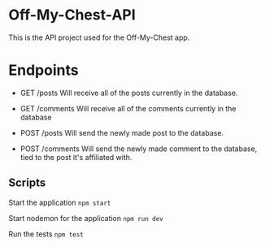 # Off-My-Chest-API

This is the API project used for the Off-My-Chest app.

# Endpoints

* GET /posts
Will receive all of the posts currently in the database.

* GET /comments
Will receive all of the comments currently in the database

* POST /posts
Will send the newly made post to the database.

* POST /comments
Will send the newly made comment to the database, tied to the post it's affiliated with. 

## Scripts

Start the application `npm start`

Start nodemon for the application `npm run dev`

Run the tests `npm test`
